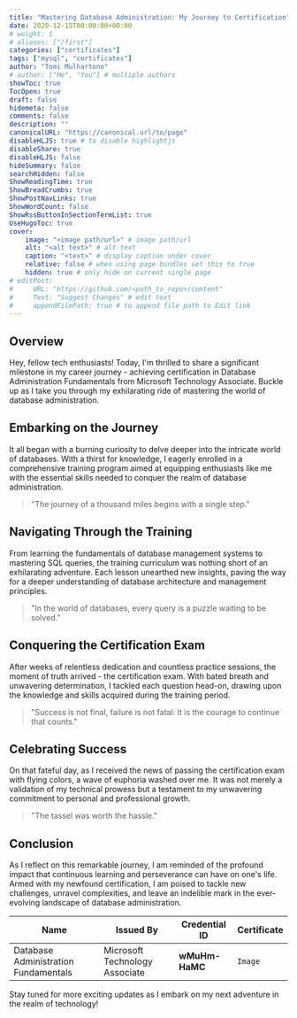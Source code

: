 ```yaml
---
title: "Mastering Database Administration: My Journey to Certification"
date: 2020-12-15T00:00:00+00:00
# weight: 1
# aliases: ["/first"]
categories: ["certificates"]
tags: ["mysql", "certificates"]
author: "Tomi Mulhartono"
# author: ["Me", "You"] # multiple authors
showToc: true
TocOpen: true
draft: false
hidemeta: false
comments: false
description: ""
canonicalURL: "https://canonical.url/to/page"
disableHLJS: true # to disable highlightjs
disableShare: true
disableHLJS: false
hideSummary: false
searchHidden: false
ShowReadingTime: true
ShowBreadCrumbs: true
ShowPostNavLinks: true
ShowWordCount: false
ShowRssButtonInSectionTermList: true
UseHugoToc: true
cover:
    image: "<image path/url>" # image path/url
    alt: "<alt text>" # alt text
    caption: "<text>" # display caption under cover
    relative: false # when using page bundles set this to true
    hidden: true # only hide on current single page
# editPost:
#     URL: "https://github.com/<path_to_repo>/content"
#     Text: "Suggest Changes" # edit text
#     appendFilePath: true # to append file path to Edit link
---
```


## Overview
Hey, fellow tech enthusiasts! Today, I'm thrilled to share a significant milestone in my career journey - achieving certification in Database Administration Fundamentals from Microsoft Technology Associate. Buckle up as I take you through my exhilarating ride of mastering the world of database administration.

## Embarking on the Journey
It all began with a burning curiosity to delve deeper into the intricate world of databases. With a thirst for knowledge, I eagerly enrolled in a comprehensive training program aimed at equipping enthusiasts like me with the essential skills needed to conquer the realm of database administration.

>"The journey of a thousand miles begins with a single step."

## Navigating Through the Training
From learning the fundamentals of database management systems to mastering SQL queries, the training curriculum was nothing short of an exhilarating adventure. Each lesson unearthed new insights, paving the way for a deeper understanding of database architecture and management principles.

>"In the world of databases, every query is a puzzle waiting to be solved."

## Conquering the Certification Exam
After weeks of relentless dedication and countless practice sessions, the moment of truth arrived - the certification exam. With bated breath and unwavering determination, I tackled each question head-on, drawing upon the knowledge and skills acquired during the training period.

>"Success is not final, failure is not fatal: It is the courage to continue that counts."

## Celebrating Success
On that fateful day, as I received the news of passing the certification exam with flying colors, a wave of euphoria washed over me. It was not merely a validation of my technical prowess but a testament to my unwavering commitment to personal and professional growth.

>"The tassel was worth the hassle."

## Conclusion
As I reflect on this remarkable journey, I am reminded of the profound impact that continuous learning and perseverance can have on one's life. Armed with my newfound certification, I am poised to tackle new challenges, unravel complexities, and leave an indelible mark in the ever-evolving landscape of database administration.

| Name   | Issued By | Credential ID     | Certificate   |
| --------- | -------- | ------ | ------ |
| Database Administration Fundamentals | Microsoft Technology Associate | **wMuHm-HaMC** | `Image` |

Stay tuned for more exciting updates as I embark on my next adventure in the realm of technology!